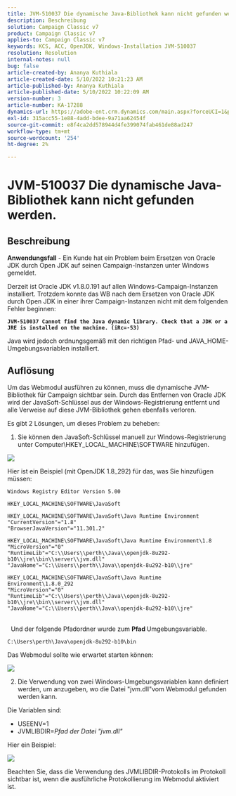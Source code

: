 ```yaml
---
title: JVM-510037 Die dynamische Java-Bibliothek kann nicht gefunden werden.
description: Beschreibung
solution: Campaign Classic v7
product: Campaign Classic v7
applies-to: Campaign Classic v7
keywords: KCS, ACC, OpenJDK, Windows-Installation JVM-510037
resolution: Resolution
internal-notes: null
bug: false
article-created-by: Ananya Kuthiala
article-created-date: 5/10/2022 10:21:23 AM
article-published-by: Ananya Kuthiala
article-published-date: 5/10/2022 10:22:09 AM
version-number: 3
article-number: KA-17288
dynamics-url: https://adobe-ent.crm.dynamics.com/main.aspx?forceUCI=1&pagetype=entityrecord&etn=knowledgearticle&id=dbe864eb-4ad0-ec11-a7b5-0022480a8e40
exl-id: 315acc55-1e88-4add-bdee-9a71aa62454f
source-git-commit: e8f4ca2dd578944d4fe399074fab461de88ad247
workflow-type: tm+mt
source-wordcount: '254'
ht-degree: 2%

---
```


# JVM-510037 Die dynamische Java-Bibliothek kann nicht gefunden werden.

## Beschreibung


<b>Anwendungsfall</b> - Ein Kunde hat ein Problem beim Ersetzen von Oracle JDK durch Open JDK auf seinen Campaign-Instanzen unter Windows gemeldet.

Derzeit ist Oracle JDK v1.8.0.191 auf allen Windows-Campaign-Instanzen installiert. Trotzdem konnte das WB nach dem Ersetzen von Oracle JDK durch Open JDK in einer ihrer Campaign-Instanzen nicht mit dem folgenden Fehler beginnen:

<b>`JVM-510037 Cannot find the Java dynamic library. Check that a JDK or a JRE is installed on the machine. (iRc=-53)`</b>

Java wird jedoch ordnungsgemäß mit den richtigen Pfad- und JAVA_HOME-Umgebungsvariablen installiert.


## Auflösung


Um das Webmodul ausführen zu können, muss die dynamische JVM-Bibliothek für Campaign sichtbar sein. Durch das Entfernen von Oracle JDK wird der JavaSoft-Schlüssel aus der Windows-Registrierung entfernt und alle Verweise auf diese JVM-Bibliothek gehen ebenfalls verloren.

Es gibt 2 Lösungen, um dieses Problem zu beheben:

1) Sie können den JavaSoft-Schlüssel manuell zur Windows-Registrierung unter Computer\HKEY_LOCAL_MACHINE\SOFTWARE hinzufügen.

![](assets/de72732e-d310-ec11-b6e6-000d3a597e01.png)

Hier ist ein Beispiel (mit OpenJDK 1.8_292) für das, was Sie hinzufügen müssen:

`Windows Registry Editor Version 5.00`

`HKEY_LOCAL_MACHINE\SOFTWARE\JavaSoft`




```
HKEY_LOCAL_MACHINE\SOFTWARE\JavaSoft\Java Runtime Environment
"CurrentVersion"="1.8"
"BrowserJavaVersion"="11.301.2"
```





```
HKEY_LOCAL_MACHINE\SOFTWARE\JavaSoft\Java Runtime Environment\1.8
"MicroVersion"="0"
"RuntimeLib"="C:\\Users\\perth\\Java\\openjdk-8u292-b10\\jre\\bin\\server\\jvm.dll"
"JavaHome"="C:\\Users\\perth\\Java\\openjdk-8u292-b10\\jre"
```





```
HKEY_LOCAL_MACHINE\SOFTWARE\JavaSoft\Java Runtime Environment\1.8.0_292
"MicroVersion"="0"
"RuntimeLib"="C:\\Users\\perth\\Java\\openjdk-8u292-b10\\jre\\bin\\server\\jvm.dll"
"JavaHome"="C:\\Users\\perth\\Java\\openjdk-8u292-b10\\jre"
```


<br> 
Und der folgende Pfadordner wurde zum <b>Pfad </b>Umgebungsvariable.

`C:\Users\perth\Java\openjdk-8u292-b10\bin`

Das Webmodul sollte wie erwartet starten können:

![](assets/f9d275cf-d910-ec11-b6e6-000d3a597e01.png)

2) Die Verwendung von zwei Windows-Umgebungsvariablen kann definiert werden, um anzugeben, wo die Datei &quot;jvm.dll&quot;vom Webmodul gefunden werden kann.

Die Variablen sind:

- USEENV=1
- JVMLIBDIR=*Pfad der Datei &quot;jvm.dll&quot;*


Hier ein Beispiel:

![](assets/108e8694-d814-ec11-b6e6-002248047155.png)

Beachten Sie, dass die Verwendung des JVMLIBDIR-Protokolls im Protokoll sichtbar ist, wenn die ausführliche Protokollierung im Webmodul aktiviert ist.
